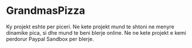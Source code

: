 # GrandmasPizza

Ky projekt eshte per piceri. Ne kete projekt mund te shtoni ne menyre dinamike pica, si dhe mund te beni blerje online. Ne ne kete projekt
e kemi perdorur Paypal Sandbox per blerje. 

